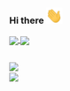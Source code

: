 ### Hi there <img src="https://raw.githubusercontent.com/ABSphreak/ABSphreak/master/gifs/Hi.gif" width="30px">

<a href="https://github.com/anuraghazra/github-readme-stats">
  <img height=200 align="center" src="https://github-readme-stats.vercel.app/api?username=Rredlik&show_icons=true&theme=radical" />
</a>
<a href="https://github.com/anuraghazra/convoychat">
  <img height=200 align="center" src="https://github-readme-stats.vercel.app/api/top-langs?username=Rredlik&layout=compact&langs_count=8&card_width=320&theme=radical" />
</a><br><br>

![](https://www.codewars.com/users/Rredlik/badges/large)<br>
![](https://komarev.com/ghpvc/?username=Rredlik&color=blueviolet&style=plastic&label=PROFILE+VIEWS)<br>

<!--
**Rredlik/rredlik** is a ✨ _special_ ✨ repository because its `README.md` (this file) appears on your GitHub profile.

Here are some ideas to get you started:

- 🔭 I’m currently working on ...
- 🌱 I’m currently learning ...
- 👯 I’m looking to collaborate on ...
- 🤔 I’m looking for help with ...
- 💬 Ask me about ...
- 📫 How to reach me: ...
- 😄 Pronouns: ...
- ⚡ Fun fact: ...
-->
